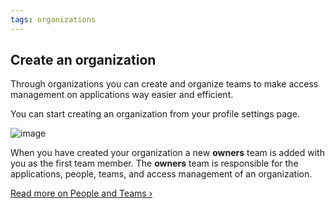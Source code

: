 ```yaml
---
tags: organizations
---
```


## Create an organization

Through organizations you can create and organize teams to make access management
on applications way easier and efficient.

You can start creating an organization from your profile settings page.

![image](/images/creat-an-org.jpg)

When you have created your organization a new **owners** team is added with you
as the first team member. The **owners** team is responsible for the applications,
people, teams, and access management of an organization.

[Read more on People and Teams &rsaquo;](/docs/organizations/people-and-teams.html)
